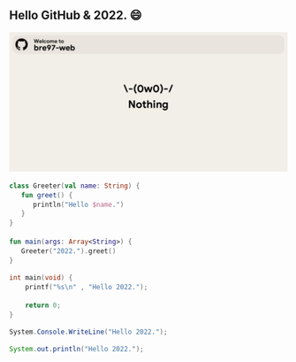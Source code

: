 ## Hello GitHub & 2022. :smile:

![Picture](./Resource/Load.gif)



```Kotlin
class Greeter(val name: String) {
   fun greet() { 
      println("Hello $name.")
   }
}
 
fun main(args: Array<String>) {
   Greeter("2022.").greet()
}
```

```C
int main(void) {
    printf("%s\n" , "Hello 2022.");

    return 0;
}
```

```CS
System.Console.WriteLine("Hello 2022.");
```

```Java
System.out.println("Hello 2022.");
```

